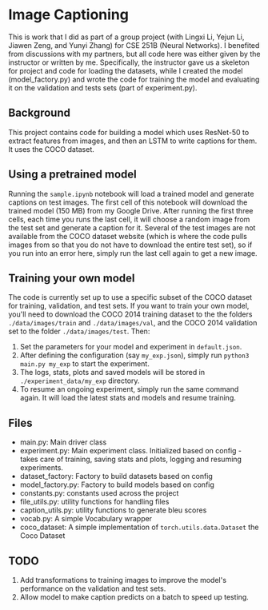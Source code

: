 # Image Captioning

This is work that I did as part of a group project (with Lingxi Li, Yejun Li, Jiawen Zeng, and Yunyi Zhang) for CSE 251B (Neural Networks).  I benefited from discussions with my partners, but all code here was either given by the instructor or written by me.  Specifically, the instructor gave us a skeleton for project and code for loading the datasets, while I created the model (model_factory.py) and wrote the code for training the model and evaluating it on the validation and tests sets (part of experiment.py).

## Background
This project contains code for building a model which uses ResNet-50 to extract features from images, and then an LSTM to write captions for them.  It uses the COCO dataset.


## Using a pretrained model

Running the `sample.ipynb` notebook will load a trained model and generate captions on test images.  The first cell of this notebook will download the trained model (150 MB) from my Google Drive.  After running the first three cells, each time you runs the last cell, it will choose a random image from the test set and generate a caption for it.  Several of the test images are not available from the COCO dataset website (which is where the code pulls images from so that you do not have to download the entire test set), so if you run into an error here, simply run the last cell again to get a new image.

## Training your own model

The code is currently set up to use a specific subset of the COCO dataset for training, validation, and test sets.  If you want to train your own model, you'll need to download the COCO 2014 training dataset to the the folders `./data/images/train` and `./data/images/val`, and the COCO 2014 validation set to the folder `./data/images/test`.  Then: 
1. Set the parameters for your model and experiment in `default.json`.
3. After defining the configuration (say `my_exp.json`), simply run `python3 main.py my_exp` to start the experiment.
4. The logs, stats, plots and saved models will be stored in `./experiment_data/my_exp` directory.
5. To resume an ongoing experiment, simply run the same command again. It will load the latest stats and models and resume training.

## Files
- main.py: Main driver class
- experiment.py: Main experiment class. Initialized based on config - takes care of training, saving stats and plots, logging and resuming experiments.
- dataset_factory: Factory to build datasets based on config
- model_factory.py: Factory to build models based on config
- constants.py: constants used across the project
- file_utils.py: utility functions for handling files 
- caption_utils.py: utility functions to generate bleu scores
- vocab.py: A simple Vocabulary wrapper
- coco_dataset: A simple implementation of `torch.utils.data.Dataset` the Coco Dataset

## TODO
1. Add transformations to training images to improve the model's performance on the validation and test sets.
2. Allow model to make caption predicts on a batch to speed up testing.
